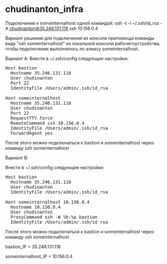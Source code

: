 # chudinanton_infra

Подключение к someinternalhost одной командой:
ssh -t -i ~/.ssh/id_rsa -A chudinanton@35.246.131.118 ssh 10.156.0.4

Вариант решения для подключения из консоли припомощи команды вида "ssh someinternalhost"
из локальной консоли рабочегоустройства, чтобы подключение выполнялось по алиасу someinternalhost.


Вариант A:
Внести в ~/.ssh/config следующие настройки:


<pre>
Host bastion
  Hostname 35.246.131.118
  User chudinanton
  Port 22
  IdentityFile /Users/admin/.ssh/id_rsa

Host someinternalhost
  Hostname 35.246.131.118
  User chudinanton
  Port 22
  RequestTTY force
  RemoteCommand ssh 10.156.0.4
  IdentityFile /Users/admin/.ssh/id_rsa
  ForwardAgent yes
</pre>

После этого можно подключаться к bastion и someinternalhost через команду ssh someinternalhost

Вариант B:

Внести в ~/.ssh/config следующие настройки:

<pre>
Host bastion
  Hostname 35.246.131.118
  User chudinanton
  IdentityFile /Users/admin/.ssh/id_rsa

Host someinternalhost 10.156.0.4
  Hostname 10.156.0.4
  User chudinanton
  ProxyCommand ssh -W %h:%p bastion
  IdentityFile /Users/admin/.ssh/id_rsa
</pre>


После этого можно подключаться к bastion и someinternalhost через команду ssh someinternalhost


bastion_IP = 35.246.131.118

someinternalhost_IP = 10.156.0.4
